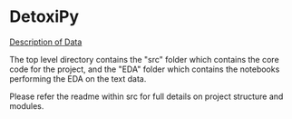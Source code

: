 # DetoxiPy

[Description of Data](https://www.kaggle.com/c/jigsaw-unintended-bias-in-toxicity-classification/data)

The top level directory contains the "src" folder which contains the core code for the project, and the "EDA" folder which contains the notebooks performing the EDA on the text data. 

Please refer the readme within src for full details on project structure and modules. 

